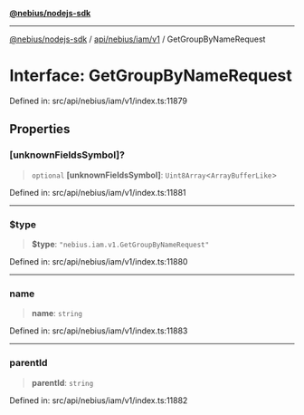 [**@nebius/nodejs-sdk**](../../../../../README.md)

---

[@nebius/nodejs-sdk](../../../../../README.md) / [api/nebius/iam/v1](../README.md) / GetGroupByNameRequest

# Interface: GetGroupByNameRequest

Defined in: src/api/nebius/iam/v1/index.ts:11879

## Properties

### \[unknownFieldsSymbol\]?

> `optional` **\[unknownFieldsSymbol\]**: `Uint8Array`\<`ArrayBufferLike`\>

Defined in: src/api/nebius/iam/v1/index.ts:11881

---

### $type

> **$type**: `"nebius.iam.v1.GetGroupByNameRequest"`

Defined in: src/api/nebius/iam/v1/index.ts:11880

---

### name

> **name**: `string`

Defined in: src/api/nebius/iam/v1/index.ts:11883

---

### parentId

> **parentId**: `string`

Defined in: src/api/nebius/iam/v1/index.ts:11882

